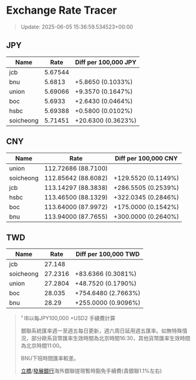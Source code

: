 # Exchange Rate Tracer

> Update: 2025-06-05 15:36:59.534523+00:00

## JPY

| Name      |    Rate | Diff per 100,000 JPY   |
|-----------|---------|------------------------|
| jcb       | 5.67544 |                        |
| bnu       | 5.6813  | +5.8650 (0.1033%)      |
| union     | 5.69066 | +9.3570 (0.1647%)      |
| boc       | 5.6933  | +2.6430 (0.0464%)      |
| hsbc      | 5.69388 | +0.5800 (0.0102%)      |
| soicheong | 5.71451 | +20.6300 (0.3623%)     |

## CNY

| Name      | Rate                | Diff per 100,000 CNY   |
|-----------|---------------------|------------------------|
| union     | 112.72686	(88.7100) |                        |
| soicheong | 112.85642	(88.6082) | +129.5520 (0.1149%)    |
| jcb       | 113.14297	(88.3838) | +286.5505 (0.2539%)    |
| hsbc      | 113.46500	(88.1329) | +322.0345 (0.2846%)    |
| boc       | 113.64000	(87.9972) | +175.0000 (0.1542%)    |
| bnu       | 113.94000	(87.7655) | +300.0000 (0.2640%)    |

## TWD

| Name      |    Rate | Diff per 100,000 TWD   |
|-----------|---------|------------------------|
| jcb       | 27.148  |                        |
| soicheong | 27.2316 | +83.6366 (0.3081%)     |
| union     | 27.2804 | +48.7520 (0.1790%)     |
| boc       | 28.035  | +754.6480 (2.7663%)    |
| bnu       | 28.29   | +255.0000 (0.9096%)    |


> ¹ IB以每JPY100,000 +USD2 手續費計算
>
> 銀聯系統匯率週一至週五每日更新，週六周日延用週五匯率。如無特殊情況，部分歐系貨幣匯率生效時間為北京時間16:30，其他貨幣匯率生效時間為北京時間11:00。
>
> BNU下班時間匯率較差。
>
> [立橋](https://www.wlbank.com.mo/uploads/ueditor/file/20181211/1544536513900230.pdf)/[發展銀行](https://www.mdb.com.mo/Service_Charges_20230728.pdf)海外銀聯提現暫時豁免手續費(貴銀聯1.1%左右)

